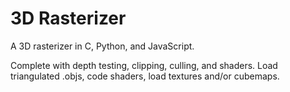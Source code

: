 # 3D Rasterizer

A 3D rasterizer in C, Python, and JavaScript.

Complete with depth testing, clipping, culling, and shaders. Load triangulated .objs, code shaders, load textures and/or cubemaps.
